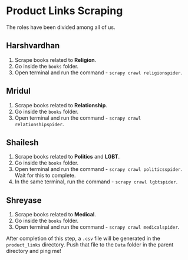 # Product Links Scraping

The roles have been divided among all of us.

## Harshvardhan
1. Scrape books related to **Religion**.
2. Go inside the `books` folder.
3. Open terminal and run the command - `scrapy crawl religionspider`.

## Mridul
1. Scrape books related to **Relationship**.
2. Go inside the `books` folder.
3. Open terminal and run the command - `scrapy crawl relationshipspider`.

## Shailesh
1. Scrape books related to **Politics** and **LGBT**.
2. Go inside the `books` folder.
3. Open terminal and run the command - `scrapy crawl politicsspider`. Wait for this to complete.
4. In the same terminal, run the command - `scrapy crawl lgbtspider`.

## Shreyase
1. Scrape books related to **Medical**.
2. Go inside the `books` folder.
3. Open terminal and run the command - `scrapy crawl medicalspider`.

After completion of this step, a `.csv` file will be generated in the `product_links` directory. Push that file to the `Data` folder in the parent directory and ping me!

